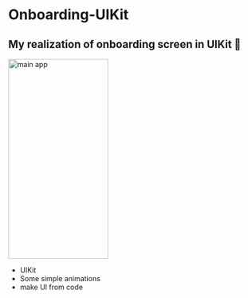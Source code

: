 # 


# Onboarding-UIKit

## My realization of onboarding screen in UIKit 🙂

<img src="https://github.com/gruzd1sok/onboarding-UIKit/blob/main/skiTourism/gif.gif?raw=true" alt="main app" width="200" height="400">

- UIKit
- Some simple animations
- make UI from code
